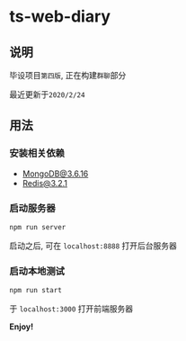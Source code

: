 # ts-web-diary

## 说明

毕设项目`第四版`,  正在构建`群聊`部分

最近更新于`2020/2/24`

## 用法

### 安装相关依赖

- MongoDB@3.6.16
- Redis@3.2.1

### 启动服务器

```bash
npm run server
```

启动之后, 可在 `localhost:8888` 打开后台服务器

### 启动本地测试

```bash
npm run start
```

于 `localhost:3000` 打开前端服务器

**Enjoy!**